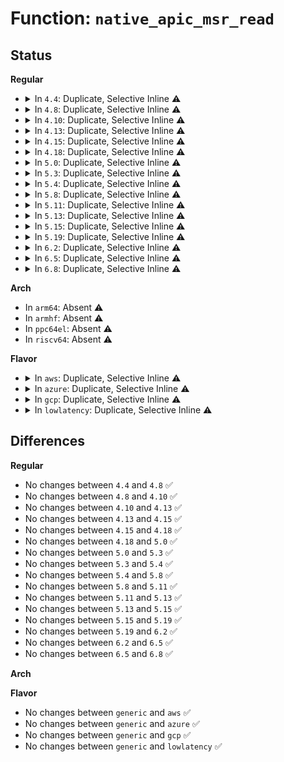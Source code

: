 # Function: <code>native_apic_msr_read</code>

## Status
<b>Regular</b>
<ul>
<li>
<details>
<summary>In <code>4.4</code>: Duplicate, Selective Inline ⚠️</summary>

```c
u32 native_apic_msr_read(u32 reg);
```

**Collision:** Static Duplication

**Inline:** Selective

**Transformation:** False

**Instances:**

```
In arch/x86/kernel/apic/apic.c (ffffffff81f711bc)
Location: arch/x86/include/asm/apic.h:195
Inline: True
Inline callers:
  - arch/x86/kernel/apic/apic.c:setup_nox2apic
```
```
In arch/x86/kernel/apic/x2apic_phys.c (ffffffff81059740)
Location: arch/x86/include/asm/apic.h:195
Inline: True
```
```
In arch/x86/kernel/apic/x2apic_cluster.c (ffffffff81059ef0)
Location: arch/x86/include/asm/apic.h:195
Inline: True
```
**Symbols:**

```
ffffffff81059740-ffffffff8105978e: native_apic_msr_read (STB_LOCAL)
ffffffff81059ef0-ffffffff81059f3e: native_apic_msr_read (STB_LOCAL)
```
</details>
</li>
<li>
<details>
<summary>In <code>4.8</code>: Duplicate, Selective Inline ⚠️</summary>

```c
u32 native_apic_msr_read(u32 reg);
```

**Collision:** Static Duplication

**Inline:** Selective

**Transformation:** False

**Instances:**

```
In arch/x86/kernel/apic/apic.c (ffffffff81f998c9)
Location: arch/x86/include/asm/apic.h:202
Inline: True
Inline callers:
  - arch/x86/kernel/apic/apic.c:setup_nox2apic
```
```
In arch/x86/kernel/apic/x2apic_phys.c (ffffffff810599a0)
Location: arch/x86/include/asm/apic.h:202
Inline: True
```
```
In arch/x86/kernel/apic/x2apic_cluster.c (ffffffff8105a1e0)
Location: arch/x86/include/asm/apic.h:202
Inline: True
```
**Symbols:**

```
ffffffff810599a0-ffffffff810599c4: native_apic_msr_read (STB_LOCAL)
ffffffff8105a1e0-ffffffff8105a204: native_apic_msr_read (STB_LOCAL)
```
</details>
</li>
<li>
<details>
<summary>In <code>4.10</code>: Duplicate, Selective Inline ⚠️</summary>

```c
u32 native_apic_msr_read(u32 reg);
```

**Collision:** Static Duplication

**Inline:** Selective

**Transformation:** False

**Instances:**

```
In arch/x86/kernel/apic/apic.c (ffffffff81fd4d9f)
Location: arch/x86/include/asm/apic.h:201
Inline: True
Inline callers:
  - arch/x86/kernel/apic/apic.c:setup_nox2apic
```
```
In arch/x86/kernel/apic/x2apic_phys.c (ffffffff8105c750)
Location: arch/x86/include/asm/apic.h:201
Inline: True
```
```
In arch/x86/kernel/apic/x2apic_cluster.c (ffffffff8105cf30)
Location: arch/x86/include/asm/apic.h:201
Inline: True
```
**Symbols:**

```
ffffffff8105c750-ffffffff8105c774: native_apic_msr_read (STB_LOCAL)
ffffffff8105cf30-ffffffff8105cf54: native_apic_msr_read (STB_LOCAL)
```
</details>
</li>
<li>
<details>
<summary>In <code>4.13</code>: Duplicate, Selective Inline ⚠️</summary>

```c
u32 native_apic_msr_read(u32 reg);
```

**Collision:** Static Duplication

**Inline:** Selective

**Transformation:** False

**Instances:**

```
In arch/x86/kernel/apic/apic.c (ffffffff820b5a52)
Location: arch/x86/include/asm/apic.h:200
Inline: True
Inline callers:
  - arch/x86/kernel/apic/apic.c:setup_nox2apic
```
```
In arch/x86/kernel/apic/x2apic_phys.c (ffffffff8105bca0)
Location: arch/x86/include/asm/apic.h:200
Inline: False
```
```
In arch/x86/kernel/apic/x2apic_cluster.c (ffffffff8105c160)
Location: arch/x86/include/asm/apic.h:200
Inline: False
```
**Symbols:**

```
ffffffff8105bca0-ffffffff8105bcc4: native_apic_msr_read (STB_LOCAL)
ffffffff8105c160-ffffffff8105c184: native_apic_msr_read (STB_LOCAL)
```
</details>
</li>
<li>
<details>
<summary>In <code>4.15</code>: Duplicate, Selective Inline ⚠️</summary>

```c
u32 native_apic_msr_read(u32 reg);
```

**Collision:** Static Duplication

**Inline:** Selective

**Transformation:** False

**Instances:**

```
In arch/x86/kernel/apic/apic.c (ffffffff826bc3ad)
Location: arch/x86/include/asm/apic.h:216
Inline: True
Inline callers:
  - arch/x86/kernel/apic/apic.c:setup_nox2apic
```
```
In arch/x86/kernel/apic/x2apic_phys.c (ffffffff8105fd40)
Location: arch/x86/include/asm/apic.h:216
Inline: False
```
```
In arch/x86/kernel/apic/x2apic_cluster.c (ffffffff810601e0)
Location: arch/x86/include/asm/apic.h:216
Inline: False
```
**Symbols:**

```
ffffffff8105fd40-ffffffff8105fd64: native_apic_msr_read (STB_LOCAL)
ffffffff810601e0-ffffffff81060204: native_apic_msr_read (STB_LOCAL)
```
</details>
</li>
<li>
<details>
<summary>In <code>4.18</code>: Duplicate, Selective Inline ⚠️</summary>

```c
u32 native_apic_msr_read(u32 reg);
```

**Collision:** Static Duplication

**Inline:** Selective

**Transformation:** False

**Instances:**

```
In arch/x86/kernel/apic/apic.c (ffffffff826e615b)
Location: arch/x86/include/asm/apic.h:217
Inline: True
Inline callers:
  - arch/x86/kernel/apic/apic.c:setup_nox2apic
```
```
In arch/x86/kernel/apic/x2apic_phys.c (ffffffff81062e50)
Location: arch/x86/include/asm/apic.h:217
Inline: False
```
```
In arch/x86/kernel/apic/x2apic_cluster.c (ffffffff810632c0)
Location: arch/x86/include/asm/apic.h:217
Inline: False
```
**Symbols:**

```
ffffffff81062e50-ffffffff81062e74: native_apic_msr_read (STB_LOCAL)
ffffffff810632c0-ffffffff810632e4: native_apic_msr_read (STB_LOCAL)
```
</details>
</li>
<li>
<details>
<summary>In <code>5.0</code>: Duplicate, Selective Inline ⚠️</summary>

```c
u32 native_apic_msr_read(u32 reg);
```

**Collision:** Static Duplication

**Inline:** Selective

**Transformation:** False

**Instances:**

```
In arch/x86/kernel/apic/apic.c (ffffffff8289cc9e)
Location: arch/x86/include/asm/apic.h:217
Inline: True
Inline callers:
  - arch/x86/kernel/apic/apic.c:setup_nox2apic
```
```
In arch/x86/kernel/apic/x2apic_phys.c (ffffffff81068b50)
Location: arch/x86/include/asm/apic.h:217
Inline: False
```
```
In arch/x86/kernel/apic/x2apic_cluster.c (ffffffff81068fc0)
Location: arch/x86/include/asm/apic.h:217
Inline: False
```
**Symbols:**

```
ffffffff81068b50-ffffffff81068b74: native_apic_msr_read (STB_LOCAL)
ffffffff81068fc0-ffffffff81068fe4: native_apic_msr_read (STB_LOCAL)
```
</details>
</li>
<li>
<details>
<summary>In <code>5.3</code>: Duplicate, Selective Inline ⚠️</summary>

```c
u32 native_apic_msr_read(u32 reg);
```

**Collision:** Static Duplication

**Inline:** Selective

**Transformation:** False

**Instances:**

```
In arch/x86/kernel/apic/apic.c (ffffffff828b4f87)
Location: arch/x86/include/asm/apic.h:219
Inline: True
Inline callers:
  - arch/x86/kernel/apic/apic.c:setup_nox2apic
```
```
In arch/x86/kernel/apic/x2apic_phys.c (ffffffff8106c360)
Location: arch/x86/include/asm/apic.h:219
Inline: False
```
```
In arch/x86/kernel/apic/x2apic_cluster.c (ffffffff8106c7e0)
Location: arch/x86/include/asm/apic.h:219
Inline: False
```
**Symbols:**

```
ffffffff8106c360-ffffffff8106c384: native_apic_msr_read (STB_LOCAL)
ffffffff8106c7e0-ffffffff8106c804: native_apic_msr_read (STB_LOCAL)
```
</details>
</li>
<li>
<details>
<summary>In <code>5.4</code>: Duplicate, Selective Inline ⚠️</summary>

```c
u32 native_apic_msr_read(u32 reg);
```

**Collision:** Static Duplication

**Inline:** Selective

**Transformation:** False

**Instances:**

```
In arch/x86/kernel/apic/apic.c (ffffffff828b83e4)
Location: arch/x86/include/asm/apic.h:224
Inline: True
Inline callers:
  - arch/x86/kernel/apic/apic.c:setup_nox2apic
```
```
In arch/x86/kernel/apic/x2apic_uv_x.c (ffffffff8106cf10)
Location: arch/x86/include/asm/apic.h:224
Inline: False
```
```
In arch/x86/kernel/apic/x2apic_phys.c (ffffffff8106da60)
Location: arch/x86/include/asm/apic.h:224
Inline: False
```
```
In arch/x86/kernel/apic/x2apic_cluster.c (ffffffff8106df30)
Location: arch/x86/include/asm/apic.h:224
Inline: False
```
**Symbols:**

```
ffffffff8106cf10-ffffffff8106cf34: native_apic_msr_read (STB_LOCAL)
ffffffff8106da60-ffffffff8106da84: native_apic_msr_read (STB_LOCAL)
ffffffff8106df30-ffffffff8106df54: native_apic_msr_read (STB_LOCAL)
```
</details>
</li>
<li>
<details>
<summary>In <code>5.8</code>: Duplicate, Selective Inline ⚠️</summary>

```c
u32 native_apic_msr_read(u32 reg);
```

**Collision:** Static Duplication

**Inline:** Selective

**Transformation:** False

**Instances:**

```
In arch/x86/kernel/apic/apic.c (ffffffff82cdd5a7)
Location: arch/x86/include/asm/apic.h:224
Inline: True
Inline callers:
  - arch/x86/kernel/apic/apic.c:setup_nox2apic
```
```
In arch/x86/kernel/apic/x2apic_uv_x.c (ffffffff81074290)
Location: arch/x86/include/asm/apic.h:224
Inline: False
```
```
In arch/x86/kernel/apic/x2apic_phys.c (ffffffff81074f40)
Location: arch/x86/include/asm/apic.h:224
Inline: False
```
```
In arch/x86/kernel/apic/x2apic_cluster.c (ffffffff81075400)
Location: arch/x86/include/asm/apic.h:224
Inline: False
```
**Symbols:**

```
ffffffff81074290-ffffffff810742b4: native_apic_msr_read (STB_LOCAL)
ffffffff81074f40-ffffffff81074f64: native_apic_msr_read (STB_LOCAL)
ffffffff81075400-ffffffff81075424: native_apic_msr_read (STB_LOCAL)
```
</details>
</li>
<li>
<details>
<summary>In <code>5.11</code>: Duplicate, Selective Inline ⚠️</summary>

```c
u32 native_apic_msr_read(u32 reg);
```

**Collision:** Static Duplication

**Inline:** Selective

**Transformation:** False

**Instances:**

```
In arch/x86/kernel/apic/apic.c (ffffffff82fc993b)
Location: arch/x86/include/asm/apic.h:214
Inline: True
Inline callers:
  - arch/x86/kernel/apic/apic.c:setup_nox2apic
```
```
In arch/x86/kernel/apic/x2apic_uv_x.c (ffffffff81074e40)
Location: arch/x86/include/asm/apic.h:214
Inline: False
```
```
In arch/x86/kernel/apic/x2apic_phys.c (ffffffff81075550)
Location: arch/x86/include/asm/apic.h:214
Inline: False
```
```
In arch/x86/kernel/apic/x2apic_cluster.c (ffffffff81075a40)
Location: arch/x86/include/asm/apic.h:214
Inline: False
```
**Symbols:**

```
ffffffff81074e40-ffffffff81074e64: native_apic_msr_read (STB_LOCAL)
ffffffff81075550-ffffffff81075574: native_apic_msr_read (STB_LOCAL)
ffffffff81075a40-ffffffff81075a64: native_apic_msr_read (STB_LOCAL)
```
</details>
</li>
<li>
<details>
<summary>In <code>5.13</code>: Duplicate, Selective Inline ⚠️</summary>

```c
u32 native_apic_msr_read(u32 reg);
```

**Collision:** Static Duplication

**Inline:** Selective

**Transformation:** False

**Instances:**

```
In arch/x86/kernel/apic/apic.c (ffffffff831d4196)
Location: arch/x86/include/asm/apic.h:215
Inline: True
Inline callers:
  - arch/x86/kernel/apic/apic.c:setup_nox2apic
```
```
In arch/x86/kernel/apic/x2apic_uv_x.c (ffffffff810758f0)
Location: arch/x86/include/asm/apic.h:215
Inline: False
```
```
In arch/x86/kernel/apic/x2apic_phys.c (ffffffff81075ff0)
Location: arch/x86/include/asm/apic.h:215
Inline: False
```
```
In arch/x86/kernel/apic/x2apic_cluster.c (ffffffff810764e0)
Location: arch/x86/include/asm/apic.h:215
Inline: False
```
**Symbols:**

```
ffffffff810758f0-ffffffff81075914: native_apic_msr_read (STB_LOCAL)
ffffffff81075ff0-ffffffff81076014: native_apic_msr_read (STB_LOCAL)
ffffffff810764e0-ffffffff81076504: native_apic_msr_read (STB_LOCAL)
```
</details>
</li>
<li>
<details>
<summary>In <code>5.15</code>: Duplicate, Selective Inline ⚠️</summary>

```c
u32 native_apic_msr_read(u32 reg);
```

**Collision:** Static Duplication

**Inline:** Selective

**Transformation:** False

**Instances:**

```
In arch/x86/kernel/apic/apic.c (ffffffff832b6d22)
Location: arch/x86/include/asm/apic.h:215
Inline: True
Inline callers:
  - arch/x86/kernel/apic/apic.c:setup_nox2apic
```
```
In arch/x86/kernel/apic/x2apic_uv_x.c (ffffffff81082dc0)
Location: arch/x86/include/asm/apic.h:215
Inline: False
```
```
In arch/x86/kernel/apic/x2apic_phys.c (ffffffff810835f0)
Location: arch/x86/include/asm/apic.h:215
Inline: False
```
```
In arch/x86/kernel/apic/x2apic_cluster.c (ffffffff81083b30)
Location: arch/x86/include/asm/apic.h:215
Inline: False
```
**Symbols:**

```
ffffffff81082dc0-ffffffff81082de4: native_apic_msr_read (STB_LOCAL)
ffffffff810835f0-ffffffff81083614: native_apic_msr_read (STB_LOCAL)
ffffffff81083b30-ffffffff81083b54: native_apic_msr_read (STB_LOCAL)
```
</details>
</li>
<li>
<details>
<summary>In <code>5.19</code>: Duplicate, Selective Inline ⚠️</summary>

```c
u32 native_apic_msr_read(u32 reg);
```

**Collision:** Static Duplication

**Inline:** Selective

**Transformation:** False

**Instances:**

```
In arch/x86/kernel/apic/apic.c (ffffffff83468827)
Location: arch/x86/include/asm/apic.h:215
Inline: True
Inline callers:
  - arch/x86/kernel/apic/apic.c:setup_nox2apic
```
```
In arch/x86/kernel/apic/x2apic_uv_x.c (ffffffff81092b00)
Location: arch/x86/include/asm/apic.h:215
Inline: False
```
```
In arch/x86/kernel/apic/x2apic_phys.c (ffffffff810934c0)
Location: arch/x86/include/asm/apic.h:215
Inline: False
```
```
In arch/x86/kernel/apic/x2apic_cluster.c (ffffffff81093b70)
Location: arch/x86/include/asm/apic.h:215
Inline: False
```
**Symbols:**

```
ffffffff81092b00-ffffffff81092b53: native_apic_msr_read (STB_LOCAL)
ffffffff810934c0-ffffffff81093513: native_apic_msr_read (STB_LOCAL)
ffffffff81093b70-ffffffff81093bc3: native_apic_msr_read (STB_LOCAL)
```
</details>
</li>
<li>
<details>
<summary>In <code>6.2</code>: Duplicate, Selective Inline ⚠️</summary>

```c
u32 native_apic_msr_read(u32 reg);
```

**Collision:** Static Duplication

**Inline:** Selective

**Transformation:** False

**Instances:**

```
In arch/x86/kernel/apic/apic.c (ffffffff83e8ceb7)
Location: arch/x86/include/asm/apic.h:213
Inline: True
Inline callers:
  - arch/x86/kernel/apic/apic.c:setup_nox2apic
```
```
In arch/x86/kernel/apic/x2apic_uv_x.c (ffffffff810a7ca0)
Location: arch/x86/include/asm/apic.h:213
Inline: False
```
```
In arch/x86/kernel/apic/x2apic_phys.c (ffffffff810a8a30)
Location: arch/x86/include/asm/apic.h:213
Inline: False
```
```
In arch/x86/kernel/apic/x2apic_cluster.c (ffffffff810a9290)
Location: arch/x86/include/asm/apic.h:213
Inline: False
```
**Symbols:**

```
ffffffff810a7ca0-ffffffff810a7cf3: native_apic_msr_read (STB_LOCAL)
ffffffff810a8a30-ffffffff810a8a83: native_apic_msr_read (STB_LOCAL)
ffffffff810a9290-ffffffff810a92e3: native_apic_msr_read (STB_LOCAL)
```
</details>
</li>
<li>
<details>
<summary>In <code>6.5</code>: Duplicate, Selective Inline ⚠️</summary>

```c
u32 native_apic_msr_read(u32 reg);
```

**Collision:** Static Duplication

**Inline:** Selective

**Transformation:** False

**Instances:**

```
In arch/x86/kernel/apic/apic.c (ffffffff836b0747)
Location: arch/x86/include/asm/apic.h:215
Inline: True
Inline callers:
  - arch/x86/kernel/apic/apic.c:setup_nox2apic
```
```
In arch/x86/kernel/apic/x2apic_uv_x.c (ffffffff810aaf10)
Location: arch/x86/include/asm/apic.h:215
Inline: False
```
```
In arch/x86/kernel/apic/x2apic_phys.c (ffffffff810abc60)
Location: arch/x86/include/asm/apic.h:215
Inline: False
```
```
In arch/x86/kernel/apic/x2apic_cluster.c (ffffffff810ac4b0)
Location: arch/x86/include/asm/apic.h:215
Inline: False
```
**Symbols:**

```
ffffffff810aaf10-ffffffff810aaf63: native_apic_msr_read (STB_LOCAL)
ffffffff810abc60-ffffffff810abcb3: native_apic_msr_read (STB_LOCAL)
ffffffff810ac4b0-ffffffff810ac503: native_apic_msr_read (STB_LOCAL)
```
</details>
</li>
<li>
<details>
<summary>In <code>6.8</code>: Duplicate, Selective Inline ⚠️</summary>

```c
u32 native_apic_msr_read(u32 reg);
```

**Collision:** Static Duplication

**Inline:** Selective

**Transformation:** False

**Instances:**

```
In arch/x86/kernel/apic/apic.c (ffffffff838e0e77)
Location: arch/x86/include/asm/apic.h:203
Inline: True
Inline callers:
  - arch/x86/kernel/apic/apic.c:setup_nox2apic
  - arch/x86/kernel/apic/apic.c:apic_read_boot_cpu_id
  - arch/x86/kernel/apic/apic.c:apic_read_boot_cpu_id
```
```
In arch/x86/kernel/apic/x2apic_uv_x.c (ffffffff810b1ef0)
Location: arch/x86/include/asm/apic.h:203
Inline: False
```
```
In arch/x86/kernel/apic/x2apic_phys.c (ffffffff810b2ad0)
Location: arch/x86/include/asm/apic.h:203
Inline: False
```
```
In arch/x86/kernel/apic/x2apic_cluster.c (ffffffff810b31d0)
Location: arch/x86/include/asm/apic.h:203
Inline: False
```
**Symbols:**

```
ffffffff810b1ef0-ffffffff810b1f43: native_apic_msr_read (STB_LOCAL)
ffffffff810b2ad0-ffffffff810b2b23: native_apic_msr_read (STB_LOCAL)
ffffffff810b31d0-ffffffff810b3223: native_apic_msr_read (STB_LOCAL)
```
</details>
</li>
</ul>
<b>Arch</b>
<ul>
<li>
In <code>arm64</code>: Absent ⚠️
</li>
<li>
In <code>armhf</code>: Absent ⚠️
</li>
<li>
In <code>ppc64el</code>: Absent ⚠️
</li>
<li>
In <code>riscv64</code>: Absent ⚠️
</li>
</ul>
<b>Flavor</b>
<ul>
<li>
<details>
<summary>In <code>aws</code>: Duplicate, Selective Inline ⚠️</summary>

```c
u32 native_apic_msr_read(u32 reg);
```

**Collision:** Static Duplication

**Inline:** Selective

**Transformation:** False

**Instances:**

```
In arch/x86/kernel/apic/apic.c (ffffffff828a63eb)
Location: arch/x86/include/asm/apic.h:224
Inline: True
Inline callers:
  - arch/x86/kernel/apic/apic.c:setup_nox2apic
```
```
In arch/x86/kernel/apic/x2apic_phys.c (ffffffff8106ca00)
Location: arch/x86/include/asm/apic.h:224
Inline: False
```
```
In arch/x86/kernel/apic/x2apic_cluster.c (ffffffff8106ced0)
Location: arch/x86/include/asm/apic.h:224
Inline: False
```
**Symbols:**

```
ffffffff8106ca00-ffffffff8106ca24: native_apic_msr_read (STB_LOCAL)
ffffffff8106ced0-ffffffff8106cef4: native_apic_msr_read (STB_LOCAL)
```
</details>
</li>
<li>
<details>
<summary>In <code>azure</code>: Duplicate, Selective Inline ⚠️</summary>

```c
u32 native_apic_msr_read(u32 reg);
```

**Collision:** Static Duplication

**Inline:** Selective

**Transformation:** False

**Instances:**

```
In arch/x86/kernel/apic/apic.c (ffffffff8289e50c)
Location: arch/x86/include/asm/apic.h:224
Inline: True
Inline callers:
  - arch/x86/kernel/apic/apic.c:setup_nox2apic
```
```
In arch/x86/kernel/apic/x2apic_phys.c (ffffffff8105ce20)
Location: arch/x86/include/asm/apic.h:224
Inline: False
```
```
In arch/x86/kernel/apic/x2apic_cluster.c (ffffffff8105d3c0)
Location: arch/x86/include/asm/apic.h:224
Inline: False
```
**Symbols:**

```
ffffffff8105ce20-ffffffff8105ce63: native_apic_msr_read (STB_LOCAL)
ffffffff8105d3c0-ffffffff8105d403: native_apic_msr_read (STB_LOCAL)
```
</details>
</li>
<li>
<details>
<summary>In <code>gcp</code>: Duplicate, Selective Inline ⚠️</summary>

```c
u32 native_apic_msr_read(u32 reg);
```

**Collision:** Static Duplication

**Inline:** Selective

**Transformation:** False

**Instances:**

```
In arch/x86/kernel/apic/apic.c (ffffffff828b92fb)
Location: arch/x86/include/asm/apic.h:224
Inline: True
Inline callers:
  - arch/x86/kernel/apic/apic.c:setup_nox2apic
```
```
In arch/x86/kernel/apic/x2apic_phys.c (ffffffff8106ceb0)
Location: arch/x86/include/asm/apic.h:224
Inline: False
```
```
In arch/x86/kernel/apic/x2apic_cluster.c (ffffffff8106d380)
Location: arch/x86/include/asm/apic.h:224
Inline: False
```
**Symbols:**

```
ffffffff8106ceb0-ffffffff8106ced4: native_apic_msr_read (STB_LOCAL)
ffffffff8106d380-ffffffff8106d3a4: native_apic_msr_read (STB_LOCAL)
```
</details>
</li>
<li>
<details>
<summary>In <code>lowlatency</code>: Duplicate, Selective Inline ⚠️</summary>

```c
u32 native_apic_msr_read(u32 reg);
```

**Collision:** Static Duplication

**Inline:** Selective

**Transformation:** False

**Instances:**

```
In arch/x86/kernel/apic/apic.c (ffffffff828b93fc)
Location: arch/x86/include/asm/apic.h:224
Inline: True
Inline callers:
  - arch/x86/kernel/apic/apic.c:setup_nox2apic
```
```
In arch/x86/kernel/apic/x2apic_uv_x.c (ffffffff8106e5d0)
Location: arch/x86/include/asm/apic.h:224
Inline: False
```
```
In arch/x86/kernel/apic/x2apic_phys.c (ffffffff8106f130)
Location: arch/x86/include/asm/apic.h:224
Inline: False
```
```
In arch/x86/kernel/apic/x2apic_cluster.c (ffffffff8106f600)
Location: arch/x86/include/asm/apic.h:224
Inline: False
```
**Symbols:**

```
ffffffff8106e5d0-ffffffff8106e5f4: native_apic_msr_read (STB_LOCAL)
ffffffff8106f130-ffffffff8106f154: native_apic_msr_read (STB_LOCAL)
ffffffff8106f600-ffffffff8106f624: native_apic_msr_read (STB_LOCAL)
```
</details>
</li>
</ul>

## Differences
<b>Regular</b>
<ul>
<li>
No changes between <code>4.4</code> and <code>4.8</code> ✅
</li>
<li>
No changes between <code>4.8</code> and <code>4.10</code> ✅
</li>
<li>
No changes between <code>4.10</code> and <code>4.13</code> ✅
</li>
<li>
No changes between <code>4.13</code> and <code>4.15</code> ✅
</li>
<li>
No changes between <code>4.15</code> and <code>4.18</code> ✅
</li>
<li>
No changes between <code>4.18</code> and <code>5.0</code> ✅
</li>
<li>
No changes between <code>5.0</code> and <code>5.3</code> ✅
</li>
<li>
No changes between <code>5.3</code> and <code>5.4</code> ✅
</li>
<li>
No changes between <code>5.4</code> and <code>5.8</code> ✅
</li>
<li>
No changes between <code>5.8</code> and <code>5.11</code> ✅
</li>
<li>
No changes between <code>5.11</code> and <code>5.13</code> ✅
</li>
<li>
No changes between <code>5.13</code> and <code>5.15</code> ✅
</li>
<li>
No changes between <code>5.15</code> and <code>5.19</code> ✅
</li>
<li>
No changes between <code>5.19</code> and <code>6.2</code> ✅
</li>
<li>
No changes between <code>6.2</code> and <code>6.5</code> ✅
</li>
<li>
No changes between <code>6.5</code> and <code>6.8</code> ✅
</li>
</ul>
<b>Arch</b>
<ul>
</ul>
<b>Flavor</b>
<ul>
<li>
No changes between <code>generic</code> and <code>aws</code> ✅
</li>
<li>
No changes between <code>generic</code> and <code>azure</code> ✅
</li>
<li>
No changes between <code>generic</code> and <code>gcp</code> ✅
</li>
<li>
No changes between <code>generic</code> and <code>lowlatency</code> ✅
</li>
</ul>

